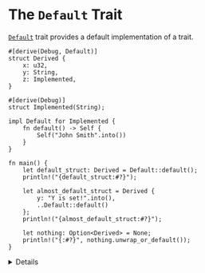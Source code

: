 # The `Default` Trait

[`Default`][1] trait provides a default implementation of a trait.

```rust,editable
#[derive(Debug, Default)]
struct Derived {
    x: u32,
    y: String,
    z: Implemented,
}

#[derive(Debug)]
struct Implemented(String);

impl Default for Implemented {
    fn default() -> Self {
        Self("John Smith".into())
    }
}

fn main() {
    let default_struct: Derived = Default::default();
    println!("{default_struct:#?}");

    let almost_default_struct = Derived {
        y: "Y is set!".into(),
        ..Default::default()
    };
    println!("{almost_default_struct:#?}");

    let nothing: Option<Derived> = None;
    println!("{:#?}", nothing.unwrap_or_default());
}

```

<details>

  * It can be implemented directly or it can be derived via `#[derive(Default)]`.
  * Derived implementation will produce an instance where all fields are set to their default values.
    * This means all types in the struct must implement `Default` too.
  * Standard Rust types often implement `Default` with reasonable values (e.g. `0`, `""`, etc).
  * The partial struct copy works nicely with default.
  * Rust standard library is aware that types can implement `Default` and provides convenience methods that use it.

</details>

[1]: https://doc.rust-lang.org/std/default/trait.Default.html
